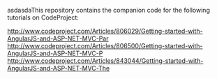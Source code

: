 asdasdaThis repository contains the companion code for the following tutorials on CodeProject:

http://www.codeproject.com/Articles/806029/Getting-started-with-AngularJS-and-ASP-NET-MVC-Par
http://www.codeproject.com/Articles/806500/Getting-started-with-AngularJS-and-ASP-NET-MVC-P
http://www.codeproject.com/Articles/843044/Getting-started-with-AngularJS-and-ASP-NET-MVC-The